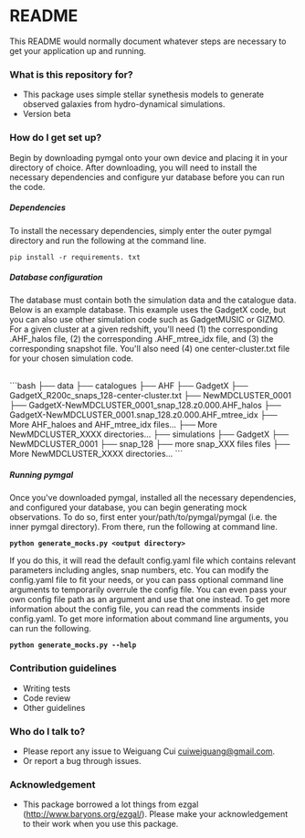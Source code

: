 # README

This README would normally document whatever steps are necessary to get your application up and running.

### What is this repository for?

-   This package uses simple stellar synethesis models to generate observed galaxies from hydro-dynamical simulations.
-   Version beta

### How do I get set up?

Begin by downloading pymgal onto your own device and placing it in your directory of choice. After downloading, you will need to install the necessary dependencies and configure yur database before you can run the code.

##### Dependencies 

To install the necessary dependencies, simply enter the outer pymgal directory and run the following at the command line.

`pip install -r requirements. txt`


##### Database configuration

The database must contain both the simulation data and the catalogue data. Below is an example database. This example uses the GadgetX code, but you can also use other simulation code such as GadgetMUSIC or GIZMO. 
For a given cluster at a given redshift, you'll need (1) the corresponding .AHF_halos file, (2) the corresponding .AHF_mtree_idx file, and (3) the corresponding snapshot file. 
You'll also need (4) one center-cluster.txt file for your chosen simulation code. 

<br />
```bash
├── data
    ├── catalogues
        ├── AHF
             ├── GadgetX 
                ├── GadgetX_R200c_snaps_128-center-cluster.txt
                ├── NewMDCLUSTER_0001
                     ├── GadgetX-NewMDCLUSTER_0001_snap_128.z0.000.AHF_halos
                     ├── GadgetX-NewMDCLUSTER_0001.snap_128.z0.000.AHF_mtree_idx
                     ├── More AHF_haloes and AHF_mtree_idx files...
                ├── More NewMDCLUSTER_XXXX directories...
    ├── simulations
        ├── GadgetX
            ├── NewMDCLUSTER_0001
                ├── snap_128
                ├── more snap_XXX files files
            ├── More NewMDCLUSTER_XXXX directories...
```  

##### Running pymgal

Once you've downloaded pymgal, installed all the necessary dependencies, and configured your database, you can begin generating mock observations. 
To do so, first enter your/path/to/pymgal/pymgal (i.e. the inner pymgal directory). From there, run the following at command line.
<br>

**`python generate_mocks.py <output directory>`**


If you do this, it will read the default config.yaml file which contains relevant parameters including angles, snap numbers, etc. 
You can modify the config.yaml file to fit your needs, or you can pass optional command line arguments to temporarily overrule the config file. You can even pass your own config file path as an argument and use that one instead. 
To get more information about the config file, you can read the comments inside config.yaml. To get more information about command line arguments, you can run the following. <br>

**`python generate_mocks.py --help`**

### Contribution guidelines

-   Writing tests
-   Code review
-   Other guidelines

### Who do I talk to?

-   Please report any issue to Weiguang Cui cuiweiguang@gmail.com.
-   Or report a bug through issues.

### Acknowledgement

-   This package borrowed a lot things from ezgal (<http://www.baryons.org/ezgal/>). Please make your acknowledgement to their work when you use this package.
